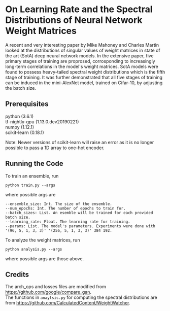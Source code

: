 # On Learning Rate and the Spectral Distributions of Neural Network Weight Matrices

A recent and very interesting paper by Mike Mahoney and Charles Martin looked at the distributions of singular values of weight matrices in state of the art (SotA) deep neural network models. In the extensive paper, five primary stages of training are proprosed, corrosponding to increasingly long-term correlations in the model's weight matrices. SotA models were found to possess heavy-tailed spectral weight distributions which is the fifth stage of training. It was further demonstrated that all five stages of training can be induced in the mini-AlexNet model, trained on Cifar-10, by adjusting the batch size.



## Prerequisites

python (3.6.1)  
tf-nightly-gpu (1.13.0.dev20190221)  
numpy (1.12.1)  
scikit-learn (0.18.1)  

Note: Newer versions of scikit-learn will raise an error as it is no longer possible to pass a 1D array to one-hot encoder.

## Running the Code

To train an ensemble, run

```
python train.py --args
```

where possible args are

```
--ensemble_size: Int. The size of the ensemble.
--num_epochs: Int. The number of epochs to train for.
--batch_sizes: List. An esemble will be trained for each provided batch size.
--learning_rate: Float. The learning rate for training.
--params: List. The model's parameters. Experiments were done with '(96, 5, 1, 3, 3)' '(256, 5, 1, 3, 3)' 384 192.
```

To analyze the weight matrices, run

```
python analysis.py --args
```

where possible args are those above.

## Credits

The arch_ops and losses files are modified from https://github.com/google/compare_gan.  
The functions in `anaylsis.py` for computing the spectral distributions are from https://github.com/CalculatedContent/WeightWatcher.
